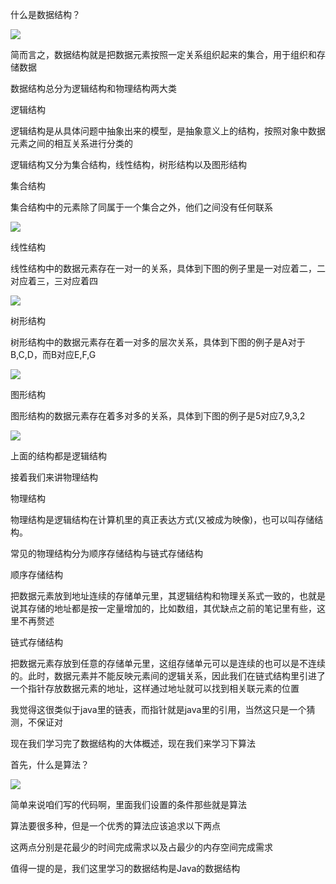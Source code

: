 什么是数据结构？

![](D:/Rolin的学习笔记/youdaonote-pull/youdaonote/youdaonote-images/WEBRESOURCEbaae13c0460176a3fb16be1c53ac0869.png)

简而言之，数据结构就是把数据元素按照一定关系组织起来的集合，用于组织和存储数据

数据结构总分为逻辑结构和物理结构两大类



逻辑结构

逻辑结构是从具体问题中抽象出来的模型，是抽象意义上的结构，按照对象中数据元素之间的相互关系进行分类的

逻辑结构又分为集合结构，线性结构，树形结构以及图形结构



集合结构

集合结构中的元素除了同属于一个集合之外，他们之间没有任何联系

![](D:/Rolin的学习笔记/youdaonote-pull/youdaonote/youdaonote-images/WEBRESOURCEecd97e469c09e0c18b63bbb04deb14a0.png)



线性结构

线性结构中的数据元素存在一对一的关系，具体到下图的例子里是一对应着二，二对应着三，三对应着四

![](D:/Rolin的学习笔记/youdaonote-pull/youdaonote/youdaonote-images/WEBRESOURCE3f58ae0cf8dfe7b3f8117d369f280a88.png)

树形结构

树形结构中的数据元素存在着一对多的层次关系，具体到下图的例子是A对于B,C,D，而B对应E,F,G

![](D:/Rolin的学习笔记/youdaonote-pull/youdaonote/youdaonote-images/WEBRESOURCE31926789e6678aa76f1b8df065a99317.png)



图形结构

图形结构的数据元素存在着多对多的关系，具体到下图的例子是5对应7,9,3,2

![](D:/Rolin的学习笔记/youdaonote-pull/youdaonote/youdaonote-images/WEBRESOURCE92c0d040708cb38f1242d944845d4d18.png)

上面的结构都是逻辑结构

接着我们来讲物理结构



物理结构

物理结构是逻辑结构在计算机里的真正表达方式(又被成为映像)，也可以叫存储结构。

常见的物理结构分为顺序存储结构与链式存储结构



顺序存储结构

把数据元素放到地址连续的存储单元里，其逻辑结构和物理关系式一致的，也就是说其存储的地址都是按一定量增加的，比如数组，其优缺点之前的笔记里有些，这里不再赘述



链式存储结构

把数据元素存放到任意的存储单元里，这组存储单元可以是连续的也可以是不连续的。此时，数据元素并不能反映元素间的逻辑关系，因此我们在链式结构里引进了一个指针存放数据元素的地址，这样通过地址就可以找到相关联元素的位置

我觉得这很类似于java里的链表，而指针就是java里的引用，当然这只是一个猜测，不保证对



现在我们学习完了数据结构的大体概述，现在我们来学习下算法

首先，什么是算法？

![](D:/Rolin的学习笔记/youdaonote-pull/youdaonote/youdaonote-images/WEBRESOURCEec25c19dc8f50d504dc4dce5289f4696.png)

简单来说咱们写的代码啊，里面我们设置的条件那些就是算法

算法要很多种，但是一个优秀的算法应该追求以下两点

这两点分别是花最少的时间完成需求以及占最少的内存空间完成需求



值得一提的是，我们这里学习的数据结构是Java的数据结构

